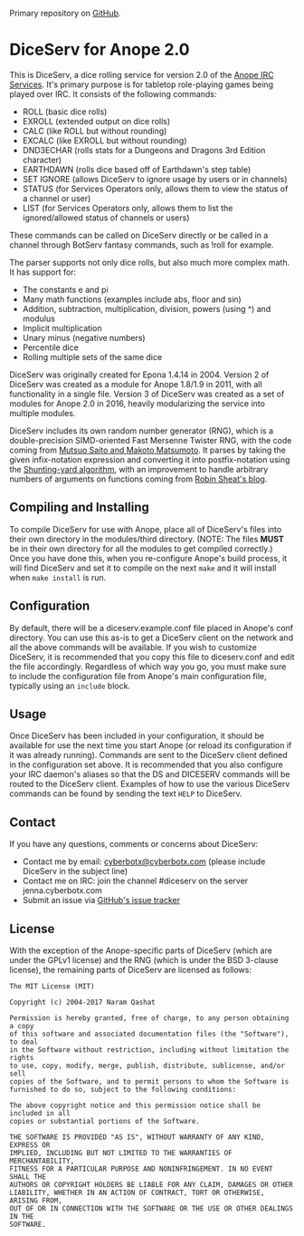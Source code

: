 Primary repository on [GitHub](https://github.com/CyberBotX/DiceServ).

# DiceServ for Anope 2.0

This is DiceServ, a dice rolling service for version 2.0 of the [Anope IRC Services](http://www.anope.org/). It's primary purpose is for tabletop role-playing games being played over IRC. It consists of the following commands:

* ROLL (basic dice rolls)
* EXROLL (extended output on dice rolls)
* CALC (like ROLL but without rounding)
* EXCALC (like EXROLL but without rounding)
* DND3ECHAR (rolls stats for a Dungeons and Dragons 3rd Edition character)
* EARTHDAWN (rolls dice based off of Earthdawn's step table)
* SET IGNORE (allows DiceServ to ignore usage by users or in channels)
* STATUS (for Services Operators only, allows them to view the status of a channel or user)
* LIST (for Services Operators only, allows them to list the ignored/allowed status of channels or users)

These commands can be called on DiceServ directly or be called in a channel through BotServ fantasy commands, such as !roll for example.

The parser supports not only dice rolls, but also much more complex math. It has support for:

* The constants e and pi
* Many math functions (examples include abs, floor and sin)
* Addition, subtraction, multiplication, division, powers (using ^) and modulus
* Implicit multiplication
* Unary minus (negative numbers)
* Percentile dice
* Rolling multiple sets of the same dice

DiceServ was originally created for Epona 1.4.14 in 2004. Version 2 of DiceServ was created as a module for Anope 1.8/1.9 in 2011, with all functionality in a single file. Version 3 of DiceServ was created as a set of modules for Anope 2.0 in 2016, heavily modularizing the service into multiple modules.

DiceServ includes its own random number generator (RNG), which is a double-precision SIMD-oriented Fast Mersenne Twister RNG, with the code coming from [Mutsuo Saito and Makoto Matsumoto](http://www.math.sci.hiroshima-u.ac.jp/~m-mat/MT/SFMT/). It parses by taking the given infix-notation expression and converting it into postfix-notation using the [Shunting-yard algorithm](https://en.wikipedia.org/wiki/Shunting-yard_algorithm), with an improvement to handle arbitrary numbers of arguments on functions coming from [Robin Sheat's blog](https://blog.kallisti.net.nz/2008/02/extension-to-the-shunting-yard-algorithm-to-allow-variable-numbers-of-arguments-to-functions/).

## Compiling and Installing

To compile DiceServ for use with Anope, place all of DiceServ's files into their own directory in the modules/third directory. (NOTE: The files **MUST** be in their own directory for all the modules to get compiled correctly.) Once you have done this, when you re-configure Anope's build process, it will find DiceServ and set it to compile on the next `make` and it will install when `make install` is run.

## Configuration

By default, there will be a diceserv.example.conf file placed in Anope's conf directory. You can use this as-is to get a DiceServ client on the network and all the above commands will be available. If you wish to customize DiceServ, it is recommended that you copy this file to diceserv.conf and edit the file accordingly. Regardless of which way you go, you must make sure to include the configuration file from Anope's main configuration file, typically using an `include` block.

## Usage

Once DiceServ has been included in your configuration, it should be available for use the next time you start Anope (or reload its configuration if it was already running). Commands are sent to the DiceServ client defined in the configuration set above. It is recommended that you also configure your IRC daemon's aliases so that the DS and DICESERV commands will be routed to the DiceServ client. Examples of how to use the various DiceServ commands can be found by sending the text `HELP` to DiceServ.

## Contact

If you have any questions, comments or concerns about DiceServ:

* Contact me by email: cyberbotx@cyberbotx.com (please include DiceServ in the subject line)
* Contact me on IRC: join the channel #diceserv on the server jenna.cyberbotx.com
* Submit an issue via [GitHub's issue tracker](https://github.com/CyberBotX/DiceServ/issues)

## License

With the exception of the Anope-specific parts of DiceServ (which are under the GPLv1 license) and the RNG (which is under the BSD 3-clause license), the remaining parts of DiceServ are licensed as follows:

```
The MIT License (MIT)

Copyright (c) 2004-2017 Naram Qashat

Permission is hereby granted, free of charge, to any person obtaining a copy
of this software and associated documentation files (the "Software"), to deal
in the Software without restriction, including without limitation the rights
to use, copy, modify, merge, publish, distribute, sublicense, and/or sell
copies of the Software, and to permit persons to whom the Software is
furnished to do so, subject to the following conditions:

The above copyright notice and this permission notice shall be included in all
copies or substantial portions of the Software.

THE SOFTWARE IS PROVIDED "AS IS", WITHOUT WARRANTY OF ANY KIND, EXPRESS OR
IMPLIED, INCLUDING BUT NOT LIMITED TO THE WARRANTIES OF MERCHANTABILITY,
FITNESS FOR A PARTICULAR PURPOSE AND NONINFRINGEMENT. IN NO EVENT SHALL THE
AUTHORS OR COPYRIGHT HOLDERS BE LIABLE FOR ANY CLAIM, DAMAGES OR OTHER
LIABILITY, WHETHER IN AN ACTION OF CONTRACT, TORT OR OTHERWISE, ARISING FROM,
OUT OF OR IN CONNECTION WITH THE SOFTWARE OR THE USE OR OTHER DEALINGS IN THE
SOFTWARE.
```
